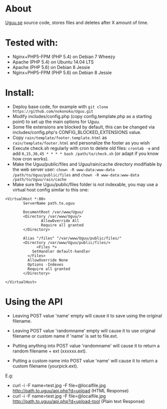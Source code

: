 # About
[Uguu.se](http://uguu.se) source code, stores files and deletes after X amount of time.

# Tested with:
* Nginx+PHP5-FPM (PHP 5.4) on Debian 7 Wheezy
* Apache (PHP 5.4) on Ubuntu 14.04 LTS
* Apache (PHP 5.6) on Debian 8 Jessie
* Nginx+PHP5-FPM (PHP 5.6) on Debian 8 Jessie

# Install:

* Deploy base code, for example with `git clone https://github.com/nokonoko/Uguu.git`
* Modify includes/config.php (copy config.template.php as a starting point) to set up the main options for Uguu.
* Some file extensions are blocked by default, this can be changed via includes/config.php's CONFIG_BLOCKED_EXTENSIONS value.
* Copy `rain/template/footer.template.html` as `rain/template/footer.html` and personalize the footer as you wish
* Execute check.sh regularly with cron to delete old files: `crontab -e` and add `0,15,30,45 * * * * bash /path/to/check.sh` (or adapt if you know how cron works).
* Make the Uguu/public/files and Uguu/rain/cache directory modifiable by the web server user:
`chown -R www-data:www-data /path/to/Uguu/public/files` and `chown -R www-data:www-data /path/to/Uguu/rain/cache`
* Make sure the Uguu/public/files folder is not indexable, you may use a virtual host config similar to this one:

```
<VirtualHost *:80>
        ServerName path.to.uguu

        DocumentRoot /var/www/Uguu/
        <Directory /var/www/Uguu/>
                AllowOverride All
                Require all granted
        </Directory>

        Alias "/files" "/var/www/Uguu/public/files/"
        <Directory /var/www/Uguu/public/files/>
		      <Files *>
            SetHandler default-handler
          </Files>
          AllowOverride None
          Options -Indexes
          Require all granted
        </Directory>

</VirtualHost>
```

# Using the API

  * Leaving POST value 'name' empty will cause it to save using the original filename.
  * Leaving POST value 'randomname' empty will cause it to use original filename or custom name if 'name' is set to file.ext.

  * Putting anything into POST value 'randomname' will cause it to return a random filename + ext (xxxxxx.ext).
  * Putting a custom name into POST value 'name' will cause it to return a custom filename (yourpick.ext).

  E.g:
  * curl -i -F name=test.jpg -F file=@localfile.jpg http://path.to.uguu/api.php?d=upload (HTML Response)
  * curl -i -F name=test.jpg -F file=@localfile.jpg http://path.to.uguu/api.php?d=upload-tool (Plain text Response)
